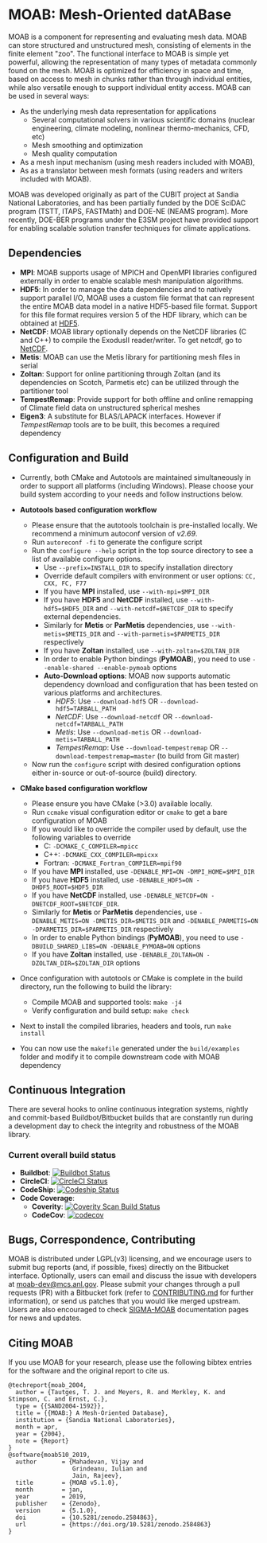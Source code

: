 
# MOAB: Mesh-Oriented datABase

MOAB is a component for representing and evaluating mesh data. MOAB can store structured and unstructured mesh, consisting of elements in the finite element "zoo". The functional interface to MOAB is simple yet powerful, allowing the representation of many types of metadata commonly found on the mesh. MOAB is optimized for efficiency in space and time, based on access to mesh in chunks rather than through individual entities, while also versatile enough to support individual entity access. MOAB can be used in several ways: 

* As the underlying mesh data representation for applications
  - Several computational solvers in various scientific domains (nuclear engineering, climate modeling, nonlinear thermo-mechanics, CFD, etc)
  - Mesh smoothing and optimization
  - Mesh quality computation
* As a mesh input mechanism (using mesh readers included with MOAB),
* As as a translator between mesh formats (using readers and writers included with MOAB).

MOAB was developed originally as part of the CUBIT project at Sandia National Laboratories, and has been partially funded by the DOE SciDAC program (TSTT, ITAPS, FASTMath) and DOE-NE (NEAMS program).
More recently, DOE-BER programs under the E3SM project have provided support for enabling scalable solution transfer techniques for climate applications.

## Dependencies

- **MPI**: MOAB supports usage of MPICH and OpenMPI libraries configured externally in order to enable scalable mesh manipulation algorithms.
- **HDF5**: In order to manage the data dependencies and to natively support parallel I/O, MOAB uses a custom file format that can represent the entire MOAB data model in a native HDF5-based file format. Support for this file format requires version 5 of the HDF library, which can be obtained at [HDF5].
- **NetCDF**: MOAB library optionally depends on the NetCDF libraries (C and C++) to compile the ExodusII reader/writer. To get netcdf, go to [NetCDF].
- **Metis**: MOAB can use the Metis library for partitioning mesh files in serial
- **Zoltan**: Support for online partitioning through Zoltan (and its dependencies on Scotch, Parmetis etc) can be utilized through the partitioner tool
- **TempestRemap**: Provide support for both offline and online remapping of Climate field data on unstructured spherical meshes
- **Eigen3**: A substitute for BLAS/LAPACK interfaces. However if *TempestRemap* tools are to be built, this becomes a required dependency

## Configuration and Build

* Currently, both CMake and Autotools are maintained simultaneously in order to support all platforms (including Windows). Please choose your build system according to your needs and follow instructions below.

* **Autotools based configuration workflow**

  - Please ensure that the autotools toolchain is pre-installed locally. We recommend a minimum autoconf version of *v2.69*.
  - Run `autoreconf -fi` to generate the configure script
  - Run the `configure --help` script in the top source directory to see a list of available configure options.
      - Use `--prefix=INSTALL_DIR` to specify installation directory
      - Override default compilers with environment or user options: `CC, CXX, FC, F77`
      - If you have **MPI** installed, use `--with-mpi=$MPI_DIR`
      - If you have **HDF5** and **NetCDF** installed, use `--with-hdf5=$HDF5_DIR`  and `--with-netcdf=$NETCDF_DIR` to specify external dependencies.
      -  Similarly for **Metis** or **ParMetis** dependencies, use `--with-metis=$METIS_DIR` and `--with-parmetis=$PARMETIS_DIR` respectively
      -  If you have **Zoltan** installed, use `--with-zoltan=$ZOLTAN_DIR`
      - In order to enable Python bindings (**PyMOAB**), you need to use `--enable-shared --enable-pymoab` options
      - **Auto-Download options**: MOAB now supports automatic dependency download and configuration that has been tested on various platforms and architectures.
        + *HDF5*: Use `--download-hdf5` OR `--download-hdf5=TARBALL_PATH`
        + *NetCDF*: Use `--download-netcdf` OR `--download-netcdf=TARBALL_PATH`
        + *Metis*: Use `--download-metis` OR `--download-metis=TARBALL_PATH`
        + *TempestRemap*: Use `--download-tempestremap` OR `--download-tempestremap=master` (to build from Git master)
  - Now run the `configure` script with desired configuration options either in-source or out-of-source (build) directory.

* **CMake based configuration workflow**

  - Please ensure you have CMake (>3.0) available locally.
  - Run `ccmake` visual configuration editor or `cmake` to get a bare configuration of MOAB
  - If you would like to override the compiler used by default, use the following variables to override
    - C: `-DCMAKE_C_COMPILER=mpicc`
    - C++: `-DCMAKE_CXX_COMPILER=mpicxx`
    - Fortran: `-DCMAKE_Fortran_COMPILER=mpif90`
  - If you have **MPI** installed, use `-DENABLE_MPI=ON -DMPI_HOME=$MPI_DIR`
  - If you have **HDF5** installed, use `-DENABLE_HDF5=ON -DHDF5_ROOT=$HDF5_DIR`
  - If you have **NetCDF** installed, use `-DENABLE_NETCDF=ON -DNETCDF_ROOT=$NETCDF_DIR`.
  - Similarly for **Metis** or **ParMetis** dependencies, use `-DENABLE_METIS=ON -DMETIS_DIR=$METIS_DIR` and `-DENABLE_PARMETIS=ON -DPARMETIS_DIR=$PARMETIS_DIR` respectively
  -  In order to enable Python bindings (**PyMOAB**), you need to use `-DBUILD_SHARED_LIBS=ON -DENABLE_PYMOAB=ON` options
  - If you have **Zoltan** installed, use `-DENABLE_ZOLTAN=ON -DZOLTAN_DIR=$ZOLTAN_DIR` options

* Once configuration with autotools or CMake is complete in the build directory, run the following to build the library:
  - Compile MOAB and supported tools: `make -j4`
  - Verify configuration and build setup: `make check`
* Next to install the compiled libraries, headers and tools, run `make install`
* You can now use the `makefile` generated under the `build/examples` folder and modify it to compile downstream code with MOAB dependency

## Continuous Integration

There are several hooks to online continuous integration systems, nightly and commit-based Buildbot/Bitbucket builds that are constantly run during a development day to check the integrity and robustness of the MOAB library.

### Current overall build status

- **Buildbot**: [ ![Buildbot Status](http://gnep.mcs.anl.gov:8010/badges/moab-all.svg)](https://gnep.mcs.anl.gov:8010)
- **CircleCI**: [ ![CircleCI Status](https://circleci.com/bb/fathomteam/moab/tree/master.svg?style=shield)](https://circleci.com/bb/fathomteam/moab)
- **CodeShip**: [ ![Codeship Status](https://codeship.com/projects/286b0e80-5715-0132-1105-0e0cfcc5dfb4/status?branch=master)](https://codeship.com/projects/49743)
- **Code Coverage**: 
  + **Coverity**: [ ![Coverity Scan Build Status](https://scan.coverity.com/projects/6201/badge.svg)](https://scan.coverity.com/projects/moab)
  + **CodeCov**: [![codecov](https://codecov.io/bb/fathomteam/moab/branch/master/graph/badge.svg)](https://codecov.io/bb/fathomteam/moab)

## Bugs, Correspondence, Contributing
MOAB is distributed under LGPL(v3) licensing, and we encourage users to submit bug reports (and, if possible, fixes) directly on the Bitbucket interface. Optionally, users can email and discuss the issue with developers at [moab-dev@mcs.anl.gov](mailto:moab-dev@mcs.anl.gov). Please submit your changes through a pull requests (PR) with a Bitbucket fork (refer to [CONTRIBUTING.md](CONTRIBUTING.md) for further information), or send us patches that you would like merged upstream. Users are also encouraged to check [SIGMA-MOAB] documentation pages for news and updates. 

## Citing MOAB

If you use MOAB for your research, please use the following bibtex entries for the software and the original report to cite us.

```
@techreport{moab_2004,
  author = {Tautges, T. J. and Meyers, R. and Merkley, K. and Stimpson, C. and Ernst, C.},
  type = {{SAND2004-1592}},
  title = {{MOAB:} A Mesh-Oriented Database},
  institution = {Sandia National Laboratories},
  month = apr,
  year = {2004},
  note = {Report}
}
@software{moab510_2019,
  author       = {Mahadevan, Vijay and
                  Grindeanu, Iulian and
                  Jain, Rajeev},
  title        = {MOAB v5.1.0},
  month        = jan,
  year         = 2019,
  publisher    = {Zenodo},
  version      = {5.1.0},
  doi          = {10.5281/zenodo.2584863},
  url          = {https://doi.org/10.5281/zenodo.2584863}
}
```

[NetCDF]: http://www.unidata.ucar.edu/software/netcdf/
[HDF5]: https://www.hdfgroup.org/HDF5/
[SIGMA-MOAB]: http://sigma.mcs.anl.gov/moab-library

